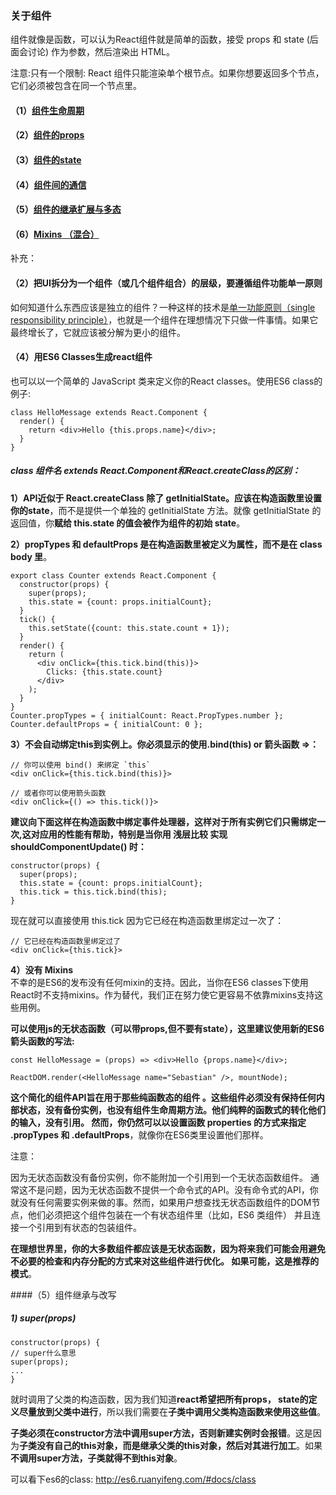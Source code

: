 ### 关于组件

组件就像是函数，可以认为React组件就是简单的函数，接受 props 和 state \(后面会讨论\) 作为参数，然后渲染出 HTML。

注意:只有一个限制: React 组件只能渲染单个根节点。如果你想要返回多个节点，它们必须被包含在同一个节点里。

#### （1）[组件生命周期](/qian-duan-ji-zhu-xue-xi-zong-jie-zheng-li/qian-duan-kuang-jia-yu-lei-ku/react/react/zu-jian-sheng-ming-zhou-qi.md)

#### （2）[组件的props](/qian-duan-ji-zhu-xue-xi-zong-jie-zheng-li/qian-duan-kuang-jia-yu-lei-ku/react/react/zu-jian-de-props.md)

#### （3）[组件的state](/qian-duan-ji-zhu-xue-xi-zong-jie-zheng-li/qian-duan-kuang-jia-yu-lei-ku/react/react/zu-jian-de-state.md)

#### （4）[组件间的通信](/qian-duan-ji-zhu-xue-xi-zong-jie-zheng-li/qian-duan-kuang-jia-yu-lei-ku/react/react/zu-jian-jian-de-tong-xin.md)

#### （5）[组件的继承扩展与多态](/qian-duan-ji-zhu-xue-xi-zong-jie-zheng-li/qian-duan-kuang-jia-yu-lei-ku/react/react/zu-jian-de-ji-cheng-kuo-zhan-yu-duo-tai.md)

#### （6）[Mixins （混合）](/qian-duan-ji-zhu-xue-xi-zong-jie-zheng-li/qian-duan-kuang-jia-yu-lei-ku/react/react/mixinshunhehunhe.md)


补充：

#### （2）把UI拆分为一个组件（或几个组件组合）的层级，要遵循组件功能单一原则

如何知道什么东西应该是独立的组件？一种这样的技术是[单一功能原则（single responsibility principle）](https://en.wikipedia.org/wiki/Single_responsibility_principle)，也就是一个组件在理想情况下只做一件事情。如果它最终增长了，它就应该被分解为更小的组件。

#### （4）用ES6 Classes生成react组件

也可以以一个简单的 JavaScript 类来定义你的React classes。使用ES6 class的例子:

```
class HelloMessage extends React.Component {
  render() {
    return <div>Hello {this.props.name}</div>;
  }
}
```

##### class 组件名 extends React.Component和React.createClass的区别：

**1）API近似于 React.createClass 除了 getInitialState。应该在构造函数里设置你的state**，而不是提供一个单独的 getInitialState 方法。就像 getInitialState 的返回值，你**赋给 this.state 的值会被作为组件的初始 state**。

**2）propTypes 和 defaultProps 是在构造函数里被定义为属性，而不是在 class body 里**。

```
export class Counter extends React.Component {
  constructor(props) {
    super(props);
    this.state = {count: props.initialCount};
  }
  tick() {
    this.setState({count: this.state.count + 1});
  }
  render() {
    return (
      <div onClick={this.tick.bind(this)}>
        Clicks: {this.state.count}
      </div>
    );
  }
}
Counter.propTypes = { initialCount: React.PropTypes.number };
Counter.defaultProps = { initialCount: 0 };
```

**3）不会自动绑定this到实例上。你必须显示的使用.bind\(this\) or 箭头函数 =&gt;：**

    // 你可以使用 bind() 来绑定 `this`
    <div onClick={this.tick.bind(this)}>

    // 或者你可以使用箭头函数
    <div onClick={() => this.tick()}>

**建议向下面这样在构造函数中绑定事件处理器，这样对于所有实例它们只需绑定一次,这对应用的性能有帮助，特别是当你用 浅层比较 实现 shouldComponentUpdate\(\) 时：**

```
constructor(props) {
  super(props);
  this.state = {count: props.initialCount};
  this.tick = this.tick.bind(this);
}
```

现在就可以直接使用 this.tick 因为它已经在构造函数里绑定过一次了：

```
// 它已经在构造函数里绑定过了
<div onClick={this.tick}>
```

**4）没有 Mixins**  
不幸的是ES6的发布没有任何mixin的支持。因此，当你在ES6 classes下使用React时不支持mixins。作为替代，我们正在努力使它更容易不依靠mixins支持这些用例。

**可以使用js的无状态函数（可以带props,但不要有state），这里建议使用新的ES6箭头函数的写法:**

```
const HelloMessage = (props) => <div>Hello {props.name}</div>;

ReactDOM.render(<HelloMessage name="Sebastian" />, mountNode);
```

**这个简化的组件API旨在用于那些纯函数态的组件 。这些组件必须没有保持任何内部状态，没有备份实例，也没有组件生命周期方法。**他们纯粹的函数式的转化他们的输入，没有引用。 然而，你**仍然可以以设置函数 properties 的方式来指定 .propTypes 和 .defaultProps**，就像你在ES6类里设置他们那样。

注意：

因为无状态函数没有备份实例，你不能附加一个引用到一个无状态函数组件。 通常这不是问题，因为无状态函数不提供一个命令式的API。没有命令式的API，你就没有任何需要实例来做的事。然而，如果用户想查找无状态函数组件的DOM节点，他们必须把这个组件包装在一个有状态组件里（比如，ES6 类组件） 并且连接一个引用到有状态的包装组件。

**在理想世界里，你的大多数组件都应该是无状态函数，因为将来我们可能会用避免不必要的检查和内存分配的方式来对这些组件进行优化。 如果可能，这是推荐的模式**。

####（5）组件继承与改写


##### 1) super(props)
```
constructor(props) {
// super什么意思
super(props);
...
}

```

就时调用了父类的构造函数，因为我们知道**react希望把所有props， state的定义尽量放到父类中进行**，所以我们需要在**子类中调用父类构造函数来使用这些值**。

**子类必须在constructor方法中调用super方法，否则新建实例时会报错**。这是因为**子类没有自己的this对象，而是继承父类的this对象，然后对其进行加工**。如果**不调用super方法，子类就得不到this对象**。

可以看下es6的class:
http://es6.ruanyifeng.com/#docs/class


